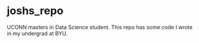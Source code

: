 # joshs_repo
UCONN masters in Data Science student. This repo has some code I wrote in my undergrad at BYU. 
